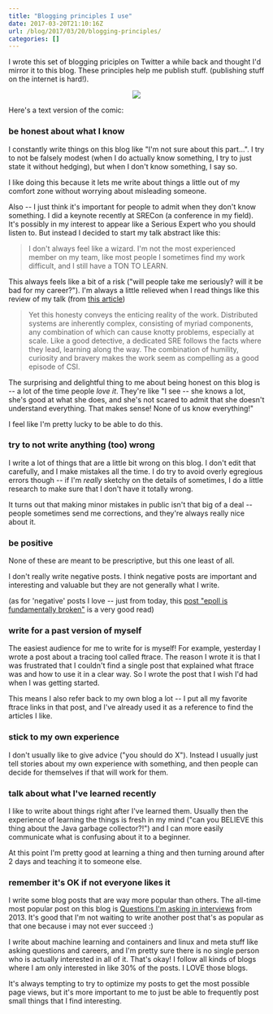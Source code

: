 ```yaml
---
title: "Blogging principles I use"
date: 2017-03-20T21:10:16Z
url: /blog/2017/03/20/blogging-principles/
categories: []
---
```


I wrote this set of blogging priciples on Twitter a while back and thought I'd
mirror it to this blog. These principles help me publish stuff. (publishing
stuff on the internet is hard!).

<div align="center">
<a href="https://drawings.jvns.ca/drawings/blogging-principles.svg">
<img src="https://drawings.jvns.ca/drawings/blogging-principles.png">
</a>
</div>

Here's a text version of the comic:

### be honest about what I know

I constantly write things on this blog like "I'm not sure about this part...".
I try to not be falsely modest (when I do actually know something, I try to
just state it without hedging), but when I don't know something, I say so.

I like doing this because it lets me write about things a little out of my
comfort zone without worrying about misleading someone.

Also -- I just think it's important for people to admit when they don't know
something. I did a keynote recently at SRECon (a conference in my field). It's
possibly in my interest to appear like a Serious Expert who you should listen
to. But instead I decided to start my talk abstract like this:

> I don't always feel like a wizard. I'm not the most experienced member on my
> team, like most people I sometimes find my work difficult, and I still have a
> TON TO LEARN. 

This always feels like a bit of a risk ("will people take me seriously? will it
be bad for my career?"). I'm always a little relieved when I read things like this
review of my talk (from [this article](http://www.networkworld.com/article/3182827/cloud-computing/srecon17-brave-new-world-of-site-reliability-engineering.html#tk.twt_nww))

> Yet this honesty conveys the enticing reality of the work. Distributed
> systems are inherently complex, consisting of myriad components, any
> combination of which can cause knotty problems, especially at scale. Like a
> good detective, a dedicated SRE follows the facts where they lead, learning
> along the way. The combination of humility, curiosity and bravery makes the
> work seem as compelling as a good episode of CSI.

The surprising and delightful thing to me about being honest on this blog is --
a lot of the time people *love it*. They're like "I see -- she knows a lot,
she's good at what she does, and she's not scared to admit that she
doesn't understand everything. That makes sense! None of us know everything!"

I feel like I'm pretty lucky to be able to do this.

### try to not write anything (too) wrong

I write a lot of things that are a little bit wrong on this blog. I don't edit
that carefully, and I make mistakes all the time. I do try to avoid overly
egregious errors though -- if I'm *really* sketchy on the details of
sometimes, I do a little research to make sure that I don't have it totally wrong.

It turns out that making minor mistakes in public isn't that big of a deal --
people sometimes send me corrections, and they're always really nice about it.

### be positive

None of these are meant to be prescriptive, but this one least of all.

I don't really write negative posts. I think negative posts are important and
interesting and valuable but they are not generally what I write.

(as for 'negative' posts I love -- just from today, this [post "epoll is fundamentally broken"](https://idea.popcount.org/2017-03-20-epoll-is-fundamentally-broken-22/) is a very good read) 

### write for a past version of myself

The easiest audience for me to write for is myself! For example, yesterday I wrote a post about a
tracing tool called ftrace. The reason I wrote it is that I was frustrated that
I couldn't find a single post that explained what ftrace was and how to use it in
a clear way. So I wrote the post that I wish I'd had when I was getting
started.

This means I also refer back to my own blog a lot -- I put all my favorite
ftrace links in that post, and I've already used it as a reference to find the
articles I like.


### stick to my own experience

I don't usually like to give advice ("you should do X"). Instead I usually just
tell stories about my own experience with something, and then people can decide
for themselves if that will work for them.

### talk about what I've learned recently

I like to write about things right after I've learned them. Usually then the
experience of learning the things is fresh in my mind ("can you BELIEVE this
thing about the Java garbage collector?!") and I can more easily communicate
what is confusing about it to a beginner.

At this point I'm pretty good at learning a thing and then turning around after
2 days and teaching it to someone else.

### remember it's OK if not everyone likes it

I write some blog posts that are way more popular than others. The all-time most popular post on this blog is [Questions I'm asking in interviews](http://jvns.ca/blog/2013/12/30/questions-im-asking-in-interviews/) from 2013.
It's good that I'm not waiting to write another post that's as popular as that
one because i may not ever succeed :)

I write about machine learning and containers and linux and meta stuff like
asking questions and careers, and I'm pretty sure there is no single person who
is actually interested in all of it. That's okay! I follow all kinds of
blogs where I am only interested in like 30% of the posts. I LOVE those blogs.

It's always tempting to try to optimize my posts to get the most possible page
views, but it's more important to me to just be able to frequently post small
things that I find interesting.
